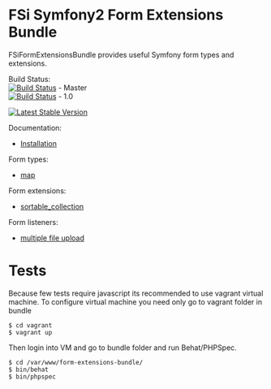 # FSi Symfony2 Form Extensions Bundle

FSiFormExtensionsBundle provides useful Symfony form types and extensions.

Build Status:  
[![Build Status](https://travis-ci.org/fsi-open/form-extensions-bundle.png?branch=master)](https://travis-ci.org/fsi-open/form-extensions-bundle) - Master  
[![Build Status](https://travis-ci.org/fsi-open/form-extensions-bundle.png?branch=1.0)](https://travis-ci.org/fsi-open/form-extensions-bundle) - 1.0

[![Latest Stable Version](https://poser.pugx.org/fsi/form-extensions-bundle/v/stable.png)](https://packagist.org/packages/fsi/form-extensions-bundle)

Documentation:
* [Installation](Resources/doc/installation.md)

Form types: 
* [map](Resources/doc/map.md)

Form extensions:
* [sortable_collection](Resources/doc/sortable_collection.md)

Form listeners:
* [multiple file upload](Resources/doc/multiple_file_upload.md)

# Tests

Because few tests require javascript its recommended to use vagrant virtual machine.
To configure virtual machine you need only go to vagrant folder in bundle

```
$ cd vagrant
$ vagrant up
```

Then login into VM and go to bundle folder and run Behat/PHPSpec.

```
$ cd /var/www/form-extensions-bundle/
$ bin/behat
$ bin/phpspec
```
